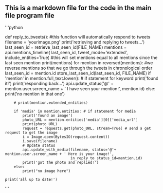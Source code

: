 ## This is a markdown file for the code in the main file program file


'''python

def reply_to_tweets(): #this function will automatically respond to tweets
    filename = 'yourimage.png'
    print('retrieving and replying to tweets...')
    last_seen_id = retrieve_last_seen_id(FILE_NAME)
    mentions = api.mentions_timeline(
                        last_seen_id,
                        tweet_mode='extended',
                        include_entities=True) #this will set mentions equal to all mentions since the last seen mention
    print(mentions)
    for mention in reversed(mentions): #we reverse mentions so that we go through the tweets in chronological order
        last_seen_id = mention.id
        store_last_seen_id(last_seen_id, FILE_NAME)
        if 'mention' in mention.full_text.lower(): # if statement for keyword
            print('found it!')
            print('responding back...')
            api.update_status('@' + mention.user.screen_name +
                    ' I have seen your mention!', mention.id)
        else:
            print('no mention in that one')

        # print(mention.extended_entities)

        if 'media' in mention.entities: # if statement for media
            print('found an image')
            photo_URL = mention.entities['media'][0]['media_url']
            print(photo_URL)
            request = requests.get(photo_URL, stream=True) # send a get request to get the image
            i = Image.open(BytesIO(request.content))
            i.save(filename)
            # Update status
            api.update_with_media(filename, status='@'+ mention.user.screen_name + ' Here is your image!',
                                  in_reply_to_status_id=mention.id)
            print('got the photo and replied!')
        else:
            print("no image here")

    print('all up to date!')
    
'''
